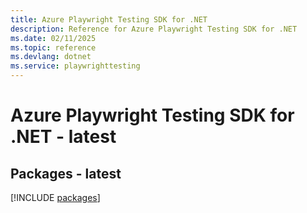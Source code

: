 ```yaml
---
title: Azure Playwright Testing SDK for .NET
description: Reference for Azure Playwright Testing SDK for .NET
ms.date: 02/11/2025
ms.topic: reference
ms.devlang: dotnet
ms.service: playwrighttesting
---
```

# Azure Playwright Testing SDK for .NET - latest
## Packages - latest
[!INCLUDE [packages](playwright-testing-index.md)]